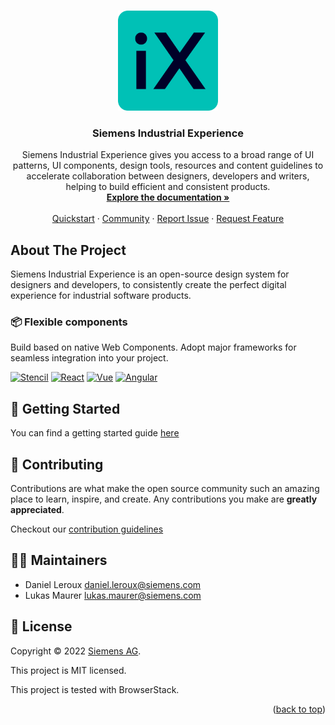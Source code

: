 <a name="readme-top"></a>

<!-- PROJECT LOGO -->
<br />
<div align="center">
  <a href="https://github.com/siemens/ix">
    <img src="logo.svg" alt="Logo" width="160" height="160">
  </a>

  <h3 align="center">Siemens Industrial Experience</h3>

  <p align="center">
    Siemens Industrial Experience gives you access to a broad range of UI patterns, UI components, design tools, resources and content guidelines to accelerate collaboration between designers, developers and writers, helping to build efficient and consistent products.
    <br />
    <a href="https://ix.siemens.io"><strong>Explore the documentation »</strong></a>
    <br />
    <br />
    <a href="https://ix.siemens.io/docs/home/getting-started/developers">Quickstart</a>
    ·
    <a href="https://community.siemens.com/c/ix/">Community</a>
    ·
    <a href="https://github.com/siemens/ix/issues/new/choose">Report Issue</a>
    ·
    <a href="https://github.com/siemens/ix/issues/new/choose">Request Feature</a>
  </p>
</div>

<!-- ABOUT THE PROJECT -->

## About The Project

Siemens Industrial Experience is an open-source design system for designers and developers, to consistently create the perfect digital experience for industrial software products.

### 📦 Flexible components

Build based on native Web Components.
Adopt major frameworks for seamless integration into your project.

[![Stencil][Stencil]][Stencil-url]
[![React][React.js]][React-url]
[![Vue][Vue.js]][Vue-url]
[![Angular][Angular.io]][Angular-url]

<!-- GETTING STARTED -->

## 🚀 Getting Started

You can find a getting started guide [here](https://ix.siemens.io/docs/home/getting-started/developers)

<!-- CONTRIBUTING -->

## 🤝 Contributing

Contributions are what make the open source community such an amazing place to learn, inspire, and create. Any contributions you make are **greatly appreciated**.

Checkout our [contribution guidelines](/CONTRIBUTING.md)

## 👨‍💻 Maintainers

- Daniel Leroux <daniel.leroux@siemens.com>
- Lukas Maurer <lukas.maurer@siemens.com>

## 📝 License

Copyright © 2022 [Siemens AG](https://www.siemens.com/).

This project is MIT licensed.

This project is tested with BrowserStack.

<p align="right">(<a href="#readme-top">back to top</a>)</p>

<!-- MARKDOWN LINKS & IMAGES -->
<!-- https://www.markdownguide.org/basic-syntax/#reference-style-links -->

[contributors-shield]: https://img.shields.io/github/contributors/siemens/ix.svg?style=for-the-badge
[contributors-url]: https://github.com/siemens/ix/graphs/contributors
[forks-shield]: https://img.shields.io/github/forks/siemens/ix.svg?style=for-the-badge
[forks-url]: https://github.com/siemens/ix/members
[stars-shield]: https://img.shields.io/github/stars/siemens/ix.svg?style=for-the-badge
[stars-url]: https://github.com/siemens/ix/stargazers
[issues-shield]: https://img.shields.io/github/issues/siemens/ix.svg?style=for-the-badge
[issues-url]: https://github.com/siemens/ix/issues
[license-shield]: https://img.shields.io/github/license/siemens/ix.svg?style=for-the-badge
[license-url]: https://github.com/siemens/ix/blob/main/LICENSE.txt
[product-screenshot]: packages/documentation/static/img/welcome.png
[Stencil]: https://img.shields.io/badge/stenciljs-000000?style=for-the-badge&logo=stenciljs&logoColor=white
[Stencil-url]: https://stenciljs.com/
[React.js]: https://img.shields.io/badge/React-20232A?style=for-the-badge&logo=react&logoColor=61DAFB
[React-url]: https://reactjs.org/
[Vue.js]: https://img.shields.io/badge/Vue.js-35495E?style=for-the-badge&logo=vuedotjs&logoColor=4FC08D
[Vue-url]: https://vuejs.org/
[Angular.io]: https://img.shields.io/badge/Angular-DD0031?style=for-the-badge&logo=angular&logoColor=white
[Angular-url]: https://angular.io/

